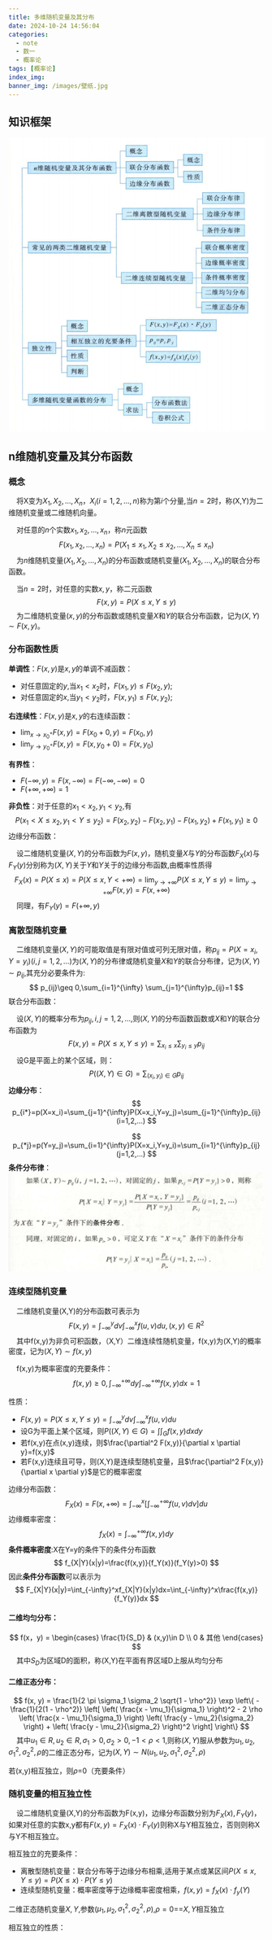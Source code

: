 ```yaml
---
title: 多维随机变量及其分布
date: 2024-10-24 14:56:04
categories:
  - note
  - 数一
  - 概率论
tags: [概率论]
index_img:
banner_img: /images/壁纸.jpg
---
```


## 知识框架

![知识框架](../images/多维随机变量及其分布/知识框架.png)

## n维随机变量及其分布函数

### 概念

&nbsp;&nbsp;&nbsp;&nbsp;将X变为$X_1,X_2,\dots,X_n$，$X_i(i=1,2,\dots,n)$称为第$i$个分量,当$n=2$时，称(X,Y)为二维随机变量或二维随机向量。

&nbsp;&nbsp;&nbsp;&nbsp;对任意的$n$​个实数$x_1,x_2,...,x_n$，称$n$元函数
$$
F(x_1,x_2,\dots,x_n)=P(X_1\leq x_1,X_2\leq x_2,\dots,X_n\leq x_n)
$$
&nbsp;&nbsp;&nbsp;&nbsp;为$n$维随机变量$(X_1,X_2,\dots,X_n)$的分布函数或随机变量$(X_1,X_2,\dots,X_n)$的联合分布函数。

&nbsp;&nbsp;&nbsp;&nbsp;当$n=2$时，对任意的实数$x,y$，称二元函数
$$
F(x,y)=P(X\leq x, Y\leq y)
$$
&nbsp;&nbsp;&nbsp;&nbsp;为二维随机变量$(x,y)$的分布函数或随机变量$X$和$Y$的联合分布函数，记为$(X,Y)\sim F(x,y)$。

### 分布函数性质

**单调性**：$F(x,y)$是$x,y$的单调不减函数：

- 对任意固定的$y$,当$x_1<x_2$时，$F(x_1,y)\leq F(x_2,y)$;
- 对任意固定的$x$,当$y_1<y_2$时，$F(x,y_1)\leq F(x,y_2)$;

**右连续性**：$F(x,y)$是$x,y$的右连续函数：

- $\lim_{x \to x_{0}^{+}} F(x,y) = F(x_0+0,y)=F(x_0,y)$
- $\lim_{y \to y_{0}^{+}} F(x,y) = F(x,y_0+0)=F(x,y_0)$

**有界性**：

- $F(-\infty,y)=F(x,-\infty)=F(-\infty,-\infty)=0$
- $F(+\infty,+\infty)=1$

**非负性**：对于任意的$x_1< x_2,y_1< y_2$,有
$$
P(x_1<X\leq x_2,y_1< Y\leq y_2)=F(x_2,y_2)-F(x_2,y_1)-F(x_1,y_2)+F(x_1,y_1)\geq 0
$$
边缘分布函数：

&nbsp;&nbsp;&nbsp;&nbsp;设二维随机变量$(X,Y)$的分布函数为$F(x,y)$，随机变量$X$与$Y$的分布函数$F_X(x)$与$F_Y(y)$分别称为$(X,Y)$关于$Y$和$Y$关于的边缘分布函数,由概率性质得
$$
F_X(x)=P(X\leq x)=P(X\leq x,Y<+\infty)=\lim_{y \to+\infty}P(X\leq x,Y\leq y)=\lim_{y \to+\infty}F(x,y)=F(x,+\infty)
$$
&nbsp;&nbsp;&nbsp;&nbsp;同理，有$F_Y(y)=F(+\infty,y)$

### 离散型随机变量

&nbsp;&nbsp;&nbsp;&nbsp;二维随机变量$(X,Y)$的可能取值是有限对值或可列无限对值，称$p_{ij}=P(X=x_i,Y=y_i)(i,j=1,2,...)$为$(X,Y)$的分布律或随机变量$X$和$Y$的联合分布律，记为$(X,Y)\sim p_{ij}$,其充分必要条件为:
$$
p_{ij}\geq 0,\sum_{i=1}^{\infty} \sum_{j=1}^{\infty}p_{ij}=1
$$
联合分布函数：

&nbsp;&nbsp;&nbsp;&nbsp;设$(X,Y)$的概率分布为$p_{ij},i,j=1,2,...$,则$(X,Y)$的分布函数函数或$X$和$Y$的联合分布函数为
$$
F(x,y)=P(X\leq x,Y\leq y)=\sum_{x_i\leq x}\sum_{y_i\leq y}p_{ij}
$$
&nbsp;&nbsp;&nbsp;&nbsp;设G是平面上的某个区域，则：
$$
P((X,Y)\in G)=\sum_{(x_i,y_i)\in G}p_{ij}
$$
**边缘分布**：
$$
p_{i*}=p(X=x_i)=\sum_{j=1}^{\infty}P(X=x_i,Y=y_j)=\sum_{j=1}^{\infty}p_{ij}(i=1,2,...)
$$

$$
p_{*j}=p(Y=y_j)=\sum_{i=1}^{\infty}P(X=x_i,Y=y_i)=\sum_{i=1}^{\infty}p_{ij}(j=1,2,...)
$$
**条件分布律**：
![离散条件分布](../images/多维随机变量及其分布/离散条件分布.png)



### 连续型随机变量

&nbsp;&nbsp;&nbsp;&nbsp;二维随机变量(X,Y)的分布函数可表示为
$$
F(x,y)=\int_{-\infty}^ydv\int_{-\infty}^xf(u,v)du,(x,y)\in R^2
$$
&nbsp;&nbsp;&nbsp;&nbsp;其中f(x,y)为非负可积函数，（X,Y）二维连续性随机变量，f(x,y)为(X,Y)的概率密度，记为$(X,Y)\sim f(x,y)$

&nbsp;&nbsp;&nbsp;&nbsp;f(x,y)为概率密度的充要条件：
$$
f(x,y)\geq 0,\int_{-\infty}^{+\infty}dy\int_{-\infty}^{+\infty}f(x,y)dx=1
$$

性质：

- $F(x,y)=P(X\leq x,Y\leq y)=\int_{-\infty}^ydv\int_{-\infty}^xf(u,v)du$
- 设G为平面上某个区域，则$P((X,Y)\in G)=\int\int_Gf(x,y)dxdy$
- 若f(x,y)在点(x,y)连续，则$\frac{\partial^2 F(x,y)}{\partial x \partial y}=f(x,y)$
- 若F(x,y)连续且可导，则(X,Y)是连续型随机变量，且$\frac{\partial^2 F(x,y)}{\partial x \partial y}$是它的概率密度

边缘分布函数：
$$
F_X(x)=F(x,+\infty)=\int_{-\infty}^x[\int_{-\infty}^{+\infty}f(u,v)dv]du
$$
边缘概率密度：
$$
f_X(x)=\int_{-\infty}^{+\infty}f(x,y)dy
$$
**条件概率密度**:X在Y=y的条件下的条件分布函数
$$
f_{X|Y}(x|y)=\frac{f(x,y)}{f_Y(x)}(f_Y(y)>0)
$$
因此**条件分布函数**可以表示为
$$
F_{X|Y}(x|y)=\int_{-\infty}^xf_{X|Y}(x|y)dx=\int_{-\infty}^x\frac{f(x,y)}{f_Y(y)}dx
$$


#### 二维均匀分布：
$$
f(x，y) = \begin{cases} 
\frac{1}{S_D} &  (x,y)\in D \\
0 & 其他
\end{cases}
$$
&nbsp;&nbsp;&nbsp;&nbsp;其中$S_D$为区域D的面积，称(X,Y)在平面有界区域D上服从均匀分布

#### 二维正态分布：

$$
f(x, y) = \frac{1}{2 \pi \sigma_1 \sigma_2 \sqrt{1 - \rho^2}} \exp \left\{ -\frac{1}{2(1 - \rho^2)} \left[ \left( \frac{x - \mu_1}{\sigma_1} \right)^2 - 2 \rho \left( \frac{x - \mu_1}{\sigma_1} \right) \left( \frac{y - \mu_2}{\sigma_2} \right) + \left( \frac{y - \mu_2}{\sigma_2} \right)^2 \right] \right\}
$$
&nbsp;&nbsp;&nbsp;&nbsp;其中$u_1\in R,u_2\in R,\sigma_1>0,\sigma_2>0,-1<\rho<1$,则称$(X,Y)$服从参数为$u_1,u_2,\sigma_1^2,\sigma_2^2,\rho$的二维正态分布，记为$(X,Y)\sim N(u_1,u_2,\sigma_1^2,\sigma_2^2,\rho)$

若(x,y)相互独立，则$\rho$=0（充要条件）

### 随机变量的相互独立性

&nbsp;&nbsp;&nbsp;&nbsp;设二维随机变量(X,Y)的分布函数为F(x,y)，边缘分布函数分别为$F_X(x),F_Y(y)$，如果对任意的实数x,y都有$F(x,y)=F_X(x)\cdot F_Y(y)$则称X与Y相互独立，否则则称X与Y不相互独立。

相互独立的充要条件：

- 离散型随机变量：联合分布等于边缘分布相乘,适用于某点或某区间$P(X\leq x,Y\leq y)=P(X\leq x)\cdot P(Y\leq y)$
- 连续型随机变量：概率密度等于边缘概率密度相乘，$f(x,y)=f_X(x)\cdot f_y(Y)$

二维正态随机变量$X,Y$,参数($\mu_1,\mu_2,\sigma_1^2,\sigma_2^2,\rho$),$\rho=0$==$X,Y$相互独立

相互独立的性质：
